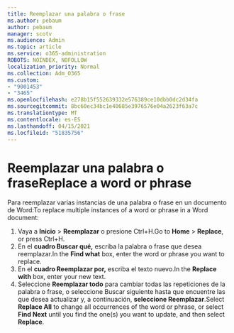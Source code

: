 ```yaml
---
title: Reemplazar una palabra o frase
ms.author: pebaum
author: pebaum
manager: scotv
ms.audience: Admin
ms.topic: article
ms.service: o365-administration
ROBOTS: NOINDEX, NOFOLLOW
localization_priority: Normal
ms.collection: Adm_O365
ms.custom:
- "9001453"
- "3465"
ms.openlocfilehash: e278b15f552639332e576389ce10dbb0dc2d34fa
ms.sourcegitcommit: 8bc60ec34bc1e40685e3976576e04a2623f63a7c
ms.translationtype: MT
ms.contentlocale: es-ES
ms.lasthandoff: 04/15/2021
ms.locfileid: "51835756"
---
```

# <a name="replace-a-word-or-phrase"></a><span data-ttu-id="f9854-102">Reemplazar una palabra o frase</span><span class="sxs-lookup"><span data-stu-id="f9854-102">Replace a word or phrase</span></span>

<span data-ttu-id="f9854-103">Para reemplazar varias instancias de una palabra o frase en un documento de Word:</span><span class="sxs-lookup"><span data-stu-id="f9854-103">To replace multiple instances of a word or phrase in a Word document:</span></span>

1. <span data-ttu-id="f9854-104">Vaya a **Inicio**  >  **Reemplazar** o presione Ctrl+H.</span><span class="sxs-lookup"><span data-stu-id="f9854-104">Go to **Home** > **Replace**, or press Ctrl+H.</span></span>
2. <span data-ttu-id="f9854-105">En el **cuadro Buscar qué,** escriba la palabra o frase que desea reemplazar.</span><span class="sxs-lookup"><span data-stu-id="f9854-105">In the **Find what** box, enter the word or phrase you want to replace.</span></span> 
3. <span data-ttu-id="f9854-106">En el **cuadro Reemplazar por,** escriba el texto nuevo.</span><span class="sxs-lookup"><span data-stu-id="f9854-106">In the **Replace with** box, enter your new text.</span></span>
3. <span data-ttu-id="f9854-107">Seleccione **Reemplazar todo** para cambiar todas las repeticiones  de la palabra o frase, o seleccione Buscar siguiente hasta que encuentre las que desea actualizar y, a continuación, **seleccione Reemplazar**.</span><span class="sxs-lookup"><span data-stu-id="f9854-107">Select **Replace All** to change all occurrences of the word or phrase, or select **Find Next** until you find the one(s) you want to update, and then select **Replace**.</span></span>